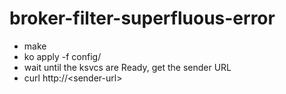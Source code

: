 # broker-filter-superfluous-error

* make
* ko apply -f config/
* wait until the ksvcs are Ready, get the sender URL
* curl http://\<sender-url\>

